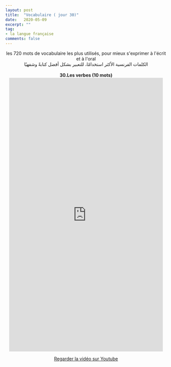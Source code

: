 ```yaml
---
layout: post
title:  "Vocabulaire ( jour 30)"
date:   2020-05-09
excerpt: ""
tag:
- la langue française
comments: false
---
```

 <center>     les 720 mots de vocabulaire les plus utilisés, pour mieux s'exprimer à l'écrit et à l'oral <br> الكلمات الفرنسية الأكثر استخدامًا، للتعبير بشكل أفضل كتابةً وشفهيًا <br><br>     <strong> 30.Les verbes (10 mots)</strong>     <br> <iframe width="480" height="853" src="https://www.youtube.com/embed/HoqVflvY-qc" title="youtube video player" frameborder="0" allow="accelerometer, autoplay, clipboard-write, encrypted-media, gyroscope, picture-in-picture, web-share" allowfullscreen></iframe>     <br> <p markdown="0"><a href="https://youtube.com/shorts/HoqVflvY-qc" class="btn btn-danger" target="_blank">Regarder la vidéo sur Youtube</a></p> </center>
